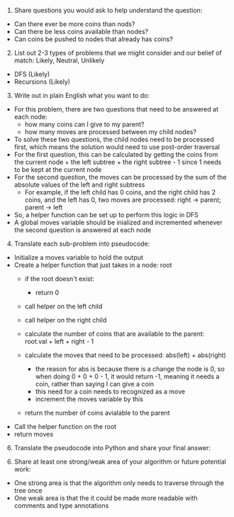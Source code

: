 1. Share questions you would ask to help understand the question:
- Can there ever be more coins than nods?
- Can there be less coins available than nodes?
- Can coins be pushed to nodes that already has coins?


2. List out 2-3 types of problems that we might consider and our belief of match: Likely, Neutral, Unlikely
- DFS (Likely)
- Recursions (Likely)


3. Write out in plain English what you want to do: 
- For this problem, there are two questions that need to be answered at each node: 
    - how many coins can I give to my parent?
    - how many moves are processed between my child nodes?
- To solve these two questions, the child nodes need to be processed first, which means the solution would need to use post-order traversal 
- For the first question, this can be calculated by getting the coins from the current node + the left subtree + the right subtree - 1 since 1 needs to be kept at the current node
- For the second question, the moves can be processed by the sum of the absolute values of the left and right subtress 
    - For example, if the left child has 0 coins, and the right child has 2 coins, and the left has 0, two moves are processed: right -> parent; parent -> left
- So, a helper function can be set up to perform this logic in DFS
- A global moves variable should be inialized and incremented whenever the second question is answered at each node 

4. Translate each sub-problem into pseudocode:
- Initialize a moves variable to hold the output
- Create a helper function that just takes in a node: root
    - if the root doesn't exist:
        - return 0 
    - call helper on the left child
    - call helper on the right child

    - calculate the number of coins that are available to the parent: root.val + left + right - 1
    - calculate the moves that need to be processed: abs(left) + abs(right)
        - the reason for abs is because there is a change the node is 0, so when doing 0 + 0 + 0 - 1, it would return -1, meaning it needs a coin, rather than saying I can give a coin
        - this need for a coin needs to recognized as a move
        - increment the moves variable by this
    - return the number of coins avialable to the parent
- Call the helper function on the root
- return moves 

6. Translate the pseudocode into Python and share your final answer:
  <!-- class Solution:
    def distributeCoins(self, root: Optional[TreeNode]) -> int:
        moves: int = 0
        def helper(root: Optional[TreeNode]) -> int:
            nonlocal moves

            if not root:
                return 0 
            left = helper(root.left)
            right = helper(root.right)

            moves += abs(left) + abs(right)

            return root.val + left + right - 1
            
        helper(root)
        return moves -->

6. Share at least one strong/weak area of your algorithm or future potential work:
- One strong area is that the algorithm only needs to traverse through the tree once 
- One weak area is that the it could be made more readable with comments and type annotations 
